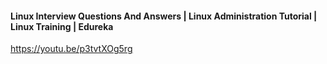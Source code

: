 #### Linux Interview Questions And Answers | Linux Administration Tutorial | Linux Training | Edureka

https://youtu.be/p3tvtXOg5rg


